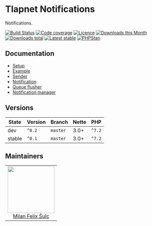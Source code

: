 # Tlapnet Notifications

Notifications.

[![Build Status](https://img.shields.io/travis/tlapnet/notifications.svg?style=flat-square)](https://travis-ci.org/tlapnet/notifications)
[![Code coverage](https://img.shields.io/coveralls/tlapnet/notifications.svg?style=flat-square)](https://coveralls.io/r/tlapnet/notifications)
[![Licence](https://img.shields.io/packagist/l/tlapnet/notifications.svg?style=flat-square)](https://packagist.org/packages/tlapnet/notifications)
[![Downloads this Month](https://img.shields.io/packagist/dm/tlapnet/notifications.svg?style=flat-square)](https://packagist.org/packages/tlapnet/notifications)
[![Downloads total](https://img.shields.io/packagist/dt/tlapnet/notifications.svg?style=flat-square)](https://packagist.org/packages/tlapnet/notifications)
[![Latest stable](https://img.shields.io/packagist/v/tlapnet/notifications.svg?style=flat-square)](https://packagist.org/packages/tlapnet/notifications)
[![PHPStan](https://img.shields.io/badge/PHPStan-enabled-brightgreen.svg?style=flat-square)](https://github.com/phpstan/phpstan)

## Documentation

- [Setup](.docs/README.md#setup)
- [Example](.docs/README.md#example-usage)
- [Sender](.docs/README.md#sender)
- [Notification](.docs/README.md#notification)
- [Queue flusher](.docs/README.md#queue-flusher)
- [Notification manager](.docs/README.md#notificationmanager)

## Versions

| State       | Version | Branch   | Nette | PHP     |
|-------------|---------|----------|-------|---------|
| dev         | `^0.2`  | `master` | 3.0+  | `^7.2`  |
| stable      | `^0.1`  | `master` | 3.0+  | `^7.2`  |

## Maintainers

<table>
  <tbody>
    <tr>
      <td align="center">
        <a href="https://github.com/f3l1x">
            <img width="150" height="150" src="https://avatars2.githubusercontent.com/u/538058?v=3&s=150">
        </a>
        </br>
        <a href="https://github.com/f3l1x">Milan Felix Šulc</a>
      </td>
    </tr>
  </tbody>
</table>
